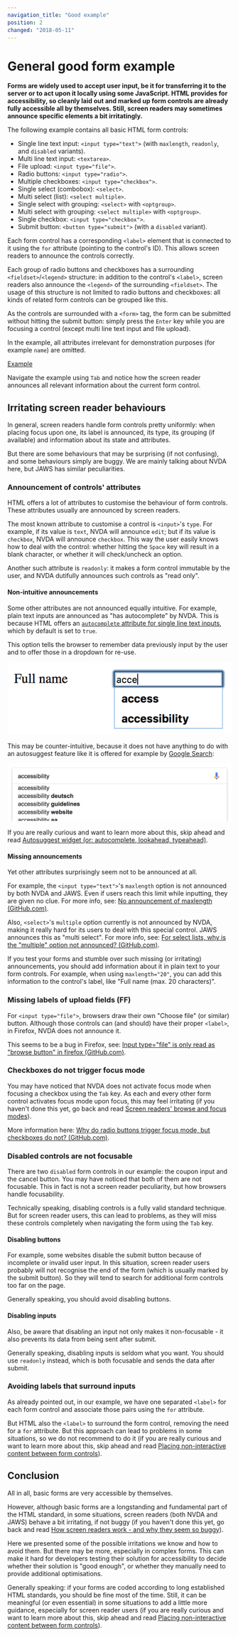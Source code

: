 ```yaml
---
navigation_title: "Good example"
position: 2
changed: "2018-05-11"
---
```


# General good form example

**Forms are widely used to accept user input, be it for transferring it to the server or to act upon it locally using some JavaScript. HTML provides for accessibility, so cleanly laid out and marked up form controls are already fully accessible all by themselves. Still, screen readers may sometimes announce specific elements a bit irritatingly.**

The following example contains all basic HTML form controls:

- Single line text input: `<input type="text">` (with `maxlength`, `readonly`, and `disabled` variants).
- Multi line text input: `<textarea>`.
- File upload: `<input type="file">`.
- Radio buttons: `<input type="radio">`.
- Multiple checkboxes: `<input type="checkbox">`.
- Single select (combobox): `<select>`.
- Multi select (list): `<select multiple>`.
- Single select with grouping: `<select>` with `<optgroup>`.
- Multi select with grouping: `<select multiple>` with `<optgroup>`.
- Single checkbox: `<input type="checkbox">`.
- Submit button: `<button type="submit">` (with a `disabled` variant).

Each form control has a corresponding `<label>` element that is connected to it using the `for` attribute (pointing to the control's ID). This allows screen readers to announce the controls correctly.

Each group of radio buttons and checkboxes has a surrounding `<fieldset>`/`<legend>` structure: in addition to the control's `<label>`, screen readers also announce the `<legend>` of the surrounding `<fieldset>`. The usage of this structure is not limited to radio buttons and checkboxes: all kinds of related form controls can be grouped like this.

As the controls are surrounded with a `<form>` tag, the form can be submitted without hitting the submit button: simply press the `Enter` key while you are focusing a control (except multi line text input and file upload).

In the example, all attributes irrelevant for demonstration purposes (for example `name`) are omitted.

[Example](_examples/generally-good-form)

Navigate the example using `Tab` and notice how the screen reader announces all relevant information about the current form control.

## Irritating screen reader behaviours

In general, screen readers handle form controls pretty uniformly: when placing focus upon one, its label is announced, its type, its grouping (if available) and information about its state and attributes.

But there are some behaviours that may be surprising (if not confusing), and some behaviours simply are buggy. We are mainly talking about NVDA here, but JAWS has similar peculiarities.

### Announcement of controls' attributes

HTML offers a lot of attributes to customise the behaviour of form controls. These attributes usually are announced by screen readers.

The most known attribute to customise a control is `<input>`'s `type`. For example, if its value is `text`, NVDA will announce `edit`; but if its value is `checkbox`, NVDA will announce `checkbox`. This way the user easily knows how to deal with the control: whether hitting the `Space` key will result in a blank character, or whether it will check/uncheck an option.

Another such attribute is `readonly`: it makes a form control immutable by the user, and NVDA dutifully announces such controls as "read only".

#### Non-intuitive announcements

Some other attributes are not announced equally intuitive. For example, plain text inputs are announced as "has autocomplete" by NVDA. This is because HTML offers an [`autocomplete` attribute for single line text inputs](https://www.w3schools.com/tags/att_input_autocomplete.asp), which by default is set to `true`.

This option tells the browser to remember data previously input by the user and to offer those in a dropdown for re-use.

![Browser standard autocomplete](_media/browser-standard-autocomplete.png)

This may be counter-intuitive, because it does not have anything to do with an autosuggest feature like it is offered for example by [Google Search](https://www.google.com):

![Google autosuggest](_media/google-autosuggest.png)

If you are really curious and want to learn more about this, skip ahead and read [Autosuggest widget (or: autocomplete, lookahead, typeahead)](/examples/widgets/autosuggest).

#### Missing announcements

Yet other attributes surprisingly seem not to be announced at all.

For example, the `<input type="text">`'s `maxlength` option is not announced by both NVDA and JAWS. Even if users reach this limit while inputting, they are given no clue. For more info, see: [No announcement of maxlength (GitHub.com)](https://github.com/nvaccess/nvda/issues/7910).

Also, `<select>`'s `multiple` option currently is not announced by NVDA, making it really hard for its users to deal with this special control. JAWS announces this as "multi select". For more info, see: [For select lists, why is the "multiple" option not announced? (GitHub.com)](https://github.com/nvaccess/nvda/issues/7579).

If you test your forms and stumble over such missing (or irritating) announcements, you should add information about it in plain text to your form controls. For example, when using `maxlength="20"`, you can add this information to the control's label, like "Full name (max. 20 characters)".

### Missing labels of upload fields (FF)

For `<input type="file">`, browsers draw their own "Choose file" (or similar) button. Although those controls can (and should) have their proper `<label>`, in Firefox, NVDA does not announce it.

This seems to be a bug in Firefox, see: [Input type="file" is only read as "browse button" in firefox (GitHub.com)](https://github.com/nvaccess/nvda/issues/5326).

### Checkboxes do not trigger focus mode

You may have noticed that NVDA does not activate focus mode when focusing a checkbox using the `Tab` key. As each and every other form control activates focus mode upon focus, this may feel irritating (if you haven't done this yet, go back and read [Screen readers' browse and focus modes](/knowledge/screen-readers/desktop/browse-focus-modes)).

More information here: [Why do radio buttons trigger focus mode, but checkboxes do not? (GitHub.com)](https://github.com/nvaccess/nvda/issues/7578).

### Disabled controls are not focusable

There are two `disabled` form controls in our example: the coupon input and the cancel button. You may have noticed that both of them are not focusable. This in fact is not a screen reader peculiarity, but how browsers handle focusability.

Technically speaking, disabling controls is a fully valid standard technique. But for screen reader users, this can lead to problems, as they will miss these controls completely when navigating the form using the `Tab` key.

#### Disabling buttons

For example, some websites disable the submit button because of incomplete or invalid user input. In this situation, screen reader users probably will not recognise the end of the form (which is usually marked by the submit button). So they will tend to search for additional form controls too far on the page.

Generally speaking, you should avoid disabling buttons.

#### Disabling inputs

Also, be aware that disabling an input not only makes it non-focusable - it also prevents its data from being sent after submit.

Generally speaking, disabling inputs is seldom what you want. You should use `readonly` instead, which is both focusable and sends the data after submit.

### Avoiding labels that surround inputs

As already pointed out, in our example, we have one separated `<label>` for each form control and associate those pairs using the `for` attribute.

But HTML also the `<label>` to surround the form control, removing the need for a `for` attribute. But this approach can lead to problems in some situations, so we do not recommend to do it (if you are really curious and want to learn more about this, skip ahead and read [Placing non-interactive content between form controls](/examples/forms/non-interactive-content)).

## Conclusion

All in all, basic forms are very accessible by themselves.

However, although basic forms are a longstanding and fundamental part of the HTML standard, in some situations, screen readers (both NVDA and JAWS) behave a bit irritating, if not buggy (if you haven't done this yet, go back and read [How screen readers work - and why they seem so buggy](/knowledge/screen-readers/so-buggy)).

Here we presented some of the possible irritations we know and how to avoid them. But there may be more, especially in complex forms. This can make it hard for developers testing their solution for accessibility to decide whether their solution is "good enough", or whether they manually need to provide additional optimisations.

Generally speaking: if your forms are coded according to long established HTML standards, you should be fine most of the time. Still, it can be meaningful (or even essential) in some situations to add a little more guidance, especially for screen reader users (if you are really curious and want to learn more about this, skip ahead and read [Placing non-interactive content between form controls](/examples/forms/non-interactive-content)).
